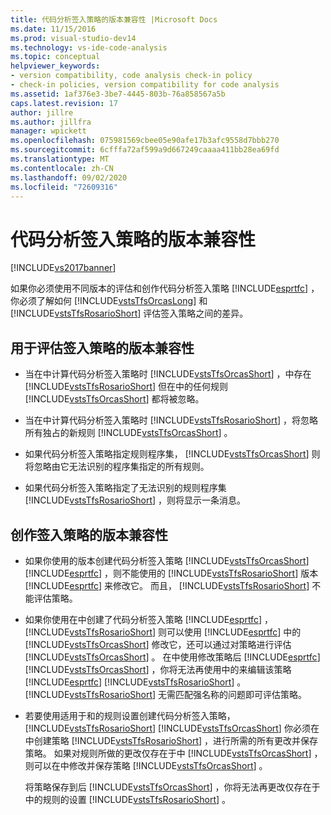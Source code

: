 ```yaml
---
title: 代码分析签入策略的版本兼容性 |Microsoft Docs
ms.date: 11/15/2016
ms.prod: visual-studio-dev14
ms.technology: vs-ide-code-analysis
ms.topic: conceptual
helpviewer_keywords:
- version compatibility, code analysis check-in policy
- check-in policies, version compatibility for code analysis
ms.assetid: 1af376e3-3be7-4445-803b-76a858567a5b
caps.latest.revision: 17
author: jillre
ms.author: jillfra
manager: wpickett
ms.openlocfilehash: 075981569cbee05e90afe17b3afc9558d7bbb270
ms.sourcegitcommit: 6cfffa72af599a9d667249caaaa411bb28ea69fd
ms.translationtype: MT
ms.contentlocale: zh-CN
ms.lasthandoff: 09/02/2020
ms.locfileid: "72609316"
---
```

# <a name="version-compatibility-for-code-analysis-check-in-policies"></a>代码分析签入策略的版本兼容性
[!INCLUDE[vs2017banner](../includes/vs2017banner.md)]

如果你必须使用不同版本的评估和创作代码分析签入策略 [!INCLUDE[esprtfc](../includes/esprtfc-md.md)] ，你必须了解如何 [!INCLUDE[vstsTfsOrcasLong](../includes/vststfsorcaslong-md.md)] 和 [!INCLUDE[vstsTfsRosarioShort](../includes/vststfsrosarioshort-md.md)] 评估签入策略之间的差异。

## <a name="version-compatibility-for-evaluating-check-in-policies"></a>用于评估签入策略的版本兼容性

- 当在中计算代码分析签入策略时 [!INCLUDE[vstsTfsOrcasShort](../includes/vststfsorcasshort-md.md)] ，中存在 [!INCLUDE[vstsTfsRosarioShort](../includes/vststfsrosarioshort-md.md)] 但在中的任何规则 [!INCLUDE[vstsTfsOrcasShort](../includes/vststfsorcasshort-md.md)] 都将被忽略。

- 当在中计算代码分析签入策略时 [!INCLUDE[vstsTfsRosarioShort](../includes/vststfsrosarioshort-md.md)] ，将忽略所有独占的新规则 [!INCLUDE[vstsTfsOrcasShort](../includes/vststfsorcasshort-md.md)] 。

- 如果代码分析签入策略指定规则程序集， [!INCLUDE[vstsTfsOrcasShort](../includes/vststfsorcasshort-md.md)] 则将忽略由它无法识别的程序集指定的所有规则。

- 如果代码分析签入策略指定了无法识别的规则程序集 [!INCLUDE[vstsTfsRosarioShort](../includes/vststfsrosarioshort-md.md)] ，则将显示一条消息。

## <a name="version-compatibility-for-authoring-check-in-policies"></a>创作签入策略的版本兼容性

- 如果你使用的版本创建代码分析签入策略 [!INCLUDE[vstsTfsOrcasShort](../includes/vststfsorcasshort-md.md)] [!INCLUDE[esprtfc](../includes/esprtfc-md.md)] ，则不能使用的 [!INCLUDE[vstsTfsRosarioShort](../includes/vststfsrosarioshort-md.md)] 版本 [!INCLUDE[esprtfc](../includes/esprtfc-md.md)] 来修改它。 而且， [!INCLUDE[vstsTfsRosarioShort](../includes/vststfsrosarioshort-md.md)] 不能评估策略。

- 如果你使用在中创建了代码分析签入策略 [!INCLUDE[esprtfc](../includes/esprtfc-md.md)] ， [!INCLUDE[vstsTfsRosarioShort](../includes/vststfsrosarioshort-md.md)] 则可以使用 [!INCLUDE[esprtfc](../includes/esprtfc-md.md)] 中的 [!INCLUDE[vstsTfsOrcasShort](../includes/vststfsorcasshort-md.md)] 修改它，还可以通过对策略进行评估 [!INCLUDE[vstsTfsOrcasShort](../includes/vststfsorcasshort-md.md)] 。 在中使用修改策略后 [!INCLUDE[esprtfc](../includes/esprtfc-md.md)] [!INCLUDE[vstsTfsOrcasShort](../includes/vststfsorcasshort-md.md)] ，你将无法再使用中的来编辑该策略 [!INCLUDE[esprtfc](../includes/esprtfc-md.md)] [!INCLUDE[vstsTfsRosarioShort](../includes/vststfsrosarioshort-md.md)] 。 [!INCLUDE[vstsTfsRosarioShort](../includes/vststfsrosarioshort-md.md)] 无需匹配强名称的问题即可评估策略。

- 若要使用适用于和的规则设置创建代码分析签入策略， [!INCLUDE[vstsTfsRosarioShort](../includes/vststfsrosarioshort-md.md)] [!INCLUDE[vstsTfsOrcasShort](../includes/vststfsorcasshort-md.md)] 你必须在中创建策略 [!INCLUDE[vstsTfsRosarioShort](../includes/vststfsrosarioshort-md.md)] ，进行所需的所有更改并保存策略。 如果对规则所做的更改仅存在于中 [!INCLUDE[vstsTfsOrcasShort](../includes/vststfsorcasshort-md.md)] ，则可以在中修改并保存策略 [!INCLUDE[vstsTfsOrcasShort](../includes/vststfsorcasshort-md.md)] 。

     将策略保存到后 [!INCLUDE[vstsTfsOrcasShort](../includes/vststfsorcasshort-md.md)] ，你将无法再更改仅存在于中的规则的设置 [!INCLUDE[vstsTfsRosarioShort](../includes/vststfsrosarioshort-md.md)] 。
